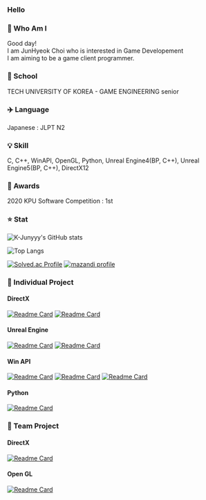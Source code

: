 ### Hello

### 💬 Who Am I
Good day!       
I am JunHyeok Choi who is interested in Game Developement       
I am aiming to be a game client programmer.          

### :school: School           
TECH UNIVERSITY OF KOREA - GAME ENGINEERING senior

### ✈️ Language
Japanese : JLPT N2

### :bulb: Skill        
C, C++, WinAPI, OpenGL, Python, Unreal Engine4(BP, C++), Unreal Engine5(BP, C++), DirectX12

### :100: Awards
2020 KPU Software Competition : 1st         

### :star: Stat
![K-Junyyy's GitHub stats](https://github-readme-stats.vercel.app/api?username=Mari-Jun&show_icons=true&theme=tokyonight)

![Top Langs](https://github-readme-stats.vercel.app/api/top-langs/?username=Mari-Jun&layout=compact&theme=merko)

[![Solved.ac Profile](http://mazassumnida.wtf/api/v2/generate_badge?boj=jurracdino)](https://solved.ac/jurracdino/)
[![mazandi profile](http://mazandi.herokuapp.com/api?handle=jurracdino&theme=dark)](https://solved.ac/profile/jurracdino)

### :file_folder: Individual Project
#### DirectX
[![Readme Card](https://github-readme-stats.vercel.app/api/pin/?username=Mari-Jun&repo=DX12_Framework)](https://github.com/Mari-Jun/DX12_Framework)
[![Readme Card](https://github-readme-stats.vercel.app/api/pin/?username=Mari-Jun&repo=Seol_Engine_Prototype)](https://github.com/Mari-Jun/Seol_Engine_Prototype)

#### Unreal Engine
[![Readme Card](https://github-readme-stats.vercel.app/api/pin/?username=Mari-Jun&repo=Defense_Game)](https://github.com/Mari-Jun/Defense_Game)
[![Readme Card](https://github-readme-stats.vercel.app/api/pin/?username=Mari-Jun&repo=Unreal4_BP_Games)](https://github.com/Mari-Jun/Unreal4_BP_Games)

#### Win API
[![Readme Card](https://github-readme-stats.vercel.app/api/pin/?username=Mari-Jun&repo=Win32-API-Project)](https://github.com/Mari-Jun/Win32-API-Project)
[![Readme Card](https://github-readme-stats.vercel.app/api/pin/?username=Mari-Jun&repo=DarkNess_Room)](https://github.com/Mari-Jun/DarkNess_Room)
[![Readme Card](https://github-readme-stats.vercel.app/api/pin/?username=Mari-Jun&repo=Tetris)](https://github.com/Mari-Jun/Tetris)

#### Python
[![Readme Card](https://github-readme-stats.vercel.app/api/pin/?username=Mari-Jun&repo=2-2-2DGP)](https://github.com/Mari-Jun/2-2-2DGP)


### :file_folder: Team Project

#### DirectX
[![Readme Card](https://github-readme-stats.vercel.app/api/pin/?username=PYC-Graduation-Project&repo=Revive)](https://github.com/PYC-Graduation-Project/Revive)

#### Open GL
[![Readme Card](https://github-readme-stats.vercel.app/api/pin/?username=Mari-Jun&repo=2020_OPEN_GL-Term-Project)](https://github.com/2020_OPEN_GL-Term-Project)


<!--
**Mari-Jun/Mari-Jun** is a ✨ _special_ ✨ repository because its `README.md` (this file) appears on your GitHub profile.

Here are some ideas to get you started:

- 🔭 I’m currently working on ...
- 🌱 I’m currently learning ...
- 👯 I’m looking to collaborate on ...
- 🤔 I’m looking for help with ...
- 💬 Ask me about ...
- 📫 How to reach me: ...
- 😄 Pronouns: ...
- ⚡ Fun fact: ...
-->
